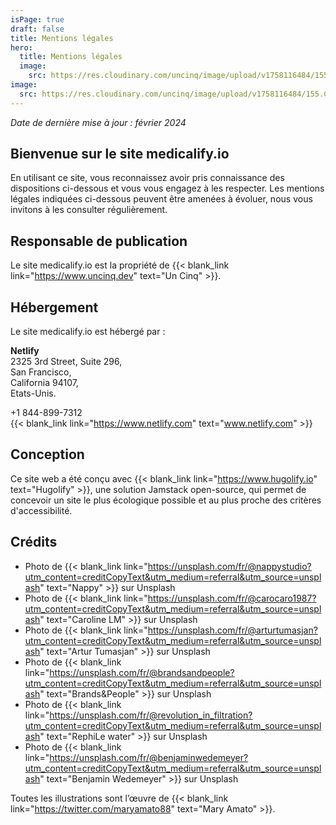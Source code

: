 ```yaml
---
isPage: true
draft: false
title: Mentions légales
hero:
  title: Mentions légales
  image:
    src: https://res.cloudinary.com/uncinq/image/upload/v1758116484/155.Curiosity_umucva.svg
image:
  src: https://res.cloudinary.com/uncinq/image/upload/v1758116484/155.Curiosity_umucva.svg
---
```


_Date de dernière mise à jour : février 2024_

## Bienvenue sur le site medicalify.io

En utilisant ce site, vous reconnaissez avoir pris connaissance des dispositions ci-dessous et vous vous engagez à les respecter. Les mentions légales indiquées ci-dessous peuvent être amenées à évoluer, nous vous invitons à les consulter régulièrement.

## Responsable de publication

Le site medicalify.io est la propriété de {{< blank_link link="https://www.uncinq.dev" text="Un Cinq" >}}.

## Hébergement

Le site medicalify.io est hébergé par :

**Netlify** \
2325 3rd Street, Suite 296, \
San Francisco, \
California 94107, \
Etats-Unis.

+1 844-899-7312\
{{< blank_link link="https://www.netlify.com" text="www.netlify.com" >}}

## Conception

Ce site web a été conçu avec {{< blank_link link="https://www.hugolify.io" text="Hugolify" >}}, une solution Jamstack open-source, qui permet de concevoir un site le plus écologique possible et au plus proche des critères d'accessibilité.

## Crédits

- Photo de {{< blank_link link="https://unsplash.com/fr/@nappystudio?utm_content=creditCopyText&utm_medium=referral&utm_source=unsplash" text="Nappy" >}} sur Unsplash
- Photo de {{< blank_link link="https://unsplash.com/fr/@carocaro1987?utm_content=creditCopyText&utm_medium=referral&utm_source=unsplash" text="Caroline LM" >}} sur Unsplash
- Photo de {{< blank_link link="https://unsplash.com/fr/@arturtumasjan?utm_content=creditCopyText&utm_medium=referral&utm_source=unsplash" text="Artur Tumasjan" >}} sur Unsplash
- Photo de {{< blank_link link="https://unsplash.com/fr/@brandsandpeople?utm_content=creditCopyText&utm_medium=referral&utm_source=unsplash" text="Brands&People" >}} sur Unsplash
- Photo de {{< blank_link link="https://unsplash.com/fr/@revolution_in_filtration?utm_content=creditCopyText&utm_medium=referral&utm_source=unsplash" text="RephiLe water" >}} sur Unsplash
- Photo de {{< blank_link link="https://unsplash.com/fr/@benjaminwedemeyer?utm_content=creditCopyText&utm_medium=referral&utm_source=unsplash" text="Benjamin Wedemeyer" >}} sur Unsplash

Toutes les illustrations sont l’œuvre de {{< blank_link link="https://twitter.com/maryamato88" text="Mary Amato" >}}.
